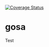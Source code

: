 [![Coverage Status](https://coveralls.io/repos/github/peuter/gosa/badge.svg?branch=master)](https://coveralls.io/github/peuter/gosa?branch=master)

# gosa

Test
